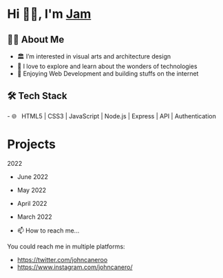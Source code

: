 <!--
**johncanero/JohnCanero** is a ✨ _special_ ✨ repository because its `README.md` (this file) appears on your GitHub profile.
Here are some ideas to get you started:
-->

# Hi 👋🏽, I'm [Jam](https://johncanero.github.io/JamWebsite/)

<h2> 👩‍💻 About Me </h2>

- 🏛️ I’m interested in visual arts and architecture design
- 🌱 I love to explore and learn about the wonders of technologies
- 💞️ Enjoying Web Development and building stuffs on the internet


<h2>🛠 Tech Stack</h2>
- 🌐 &nbsp; HTML5 | CSS3 | JavaScript | Node.js | Express | API | Authentication

<!-- - 🖥 &nbsp; -->

<h1> Projects </h1>

2022
- June 2022

- May 2022

- April 2022

- March 2022


<!--  -->


- 📫 How to reach me...

You could reach me in multiple platforms:
- https://twitter.com/johncaneroo 
- https://www.instagram.com/johncanero/

<!---
johncanero/johncanero is a ✨ special ✨ repository because its `README.md` (this file) appears on your GitHub profile.
You can click the Preview link to take a look at your changes.
--->
